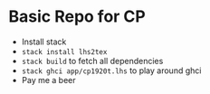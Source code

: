 # Basic Repo for CP

- Install stack
- `stack install lhs2tex`
- `stack build` to fetch all dependencies
- `stack ghci app/cp1920t.lhs` to play around ghci
- Pay me a beer
